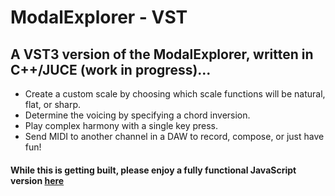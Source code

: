 # ModalExplorer - VST

## A VST3 version of the ModalExplorer, written in C++/JUCE (work in progress)...
- Create a custom scale by choosing which scale functions will be natural, flat, or sharp.
- Determine the voicing by specifying a chord inversion.
- Play complex harmony with a single key press.
- Send MIDI to another channel in a DAW to record, compose, or just have fun!

#### While this is getting built, please enjoy a fully functional JavaScript version [here](https://sethgory.com/modalexplorer.html)
